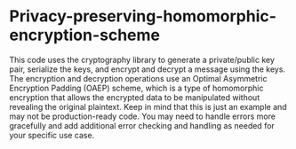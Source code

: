 # Privacy-preserving-homomorphic-encryption-scheme
 This code uses the cryptography library to generate a private/public key pair, serialize the keys, and encrypt and decrypt a message using the keys. The encryption and decryption operations use an Optimal Asymmetric Encryption Padding (OAEP) scheme, which is a type of homomorphic encryption that allows the encrypted data to be manipulated without revealing the original plaintext. Keep in mind that this is just an example and may not be production-ready code. You may need to handle errors more gracefully and add additional error checking and handling as needed for your specific use case.
